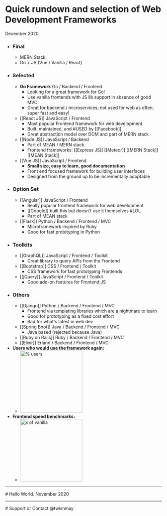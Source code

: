 # Quick rundown and selection of Web Development Frameworks 
December 2020

- ### Final
    - MERN Stack
    - Go + JS (Vue / Vanilla / React)
- ### **Selected**
    - **Go Framework** Go / Backend / Frontend
        - Looking for a great framework for Go! 
        - Use vanilla frontends with JS lib support in absence of good MVC
        - Great for backend / microservices; not used for web as often; super fast and easy!
    - [[React JS]] JavaScript / Frontend
        - Most popular Frontend framework for web development
        - Built, maintained, and #USED by [[Facebook]]
        - Great abstraction model over DOM and part of MERN stack
    - [[Node JS]] JavaScript / Backend
        - Part of MEAN / MERN stack
        - Frontend frameworks: [[Express JS]] [[Meteor]] [[MERN Stack]] [[MEAN Stack]]
    - [[Vue JS]] JavaScript / Frontend
        - **Small size, easy to learn, good documentation**
        - Front end focused framework for building user interfaces
        - Designed from the ground up to be incrementally adoptable
- ### **Option Set**
    - [[Angular]] JavaScript / Frontend
        - Really popular frontend framework for web development
        - [[Google]] built this but doesn't use it themselves #LOL
        - Part of MEAN stack
    - [[Flask]] Python / Backend / Frontend / MVC
        - Microframework inspired by Ruby
        - Good for fast prototyping in Python
- ### **Toolkits**
    - [[GraphQL]] JavaScript / Frontend / Toolkit
        - Great library to query APIs from the Frontend
    - [[Bootstrap]] CSS / Frontend / Toolkit
        - CSS framework for fast prototyping Frontends
    - [[jQuery]] JavaScript / Frontend / Toolkit
        - Good add-on features for Frontend JS
- ### **Others**
    - [[Django]] Python / Backend / Frontend / MVC
        - Frontend via templating libraries which are a nightmare to learn
        - Good for prototyping as a fixed cost effort
        - Bad for what's latest in web dev 
    - [[Spring Boot]] Java / Backend / Frontend / MVC
        - Java based (rejected because Java)
    - [[Ruby on Rails]] Ruby / Backend / Frontend / MVC
    - [[Elixir]] Erland / Backend / Frontend / MVC
- **Users who would use the framework again:**
    - <img src="https://miro.medium.com/max/1720/0*5CJzUdx4uOQn988u.png" alt="% users" style="width:200px;"/>
- **Frontend speed benchmarks:**
    - <img src="https://miro.medium.com/max/1534/0*BX7NDeUJFkQkYioD.png" alt="x of vanilla" style="width:200px;"/>


<hr/>
# Hello World.
November 2020
<hr/>
# Support or Contact
@twishmay
